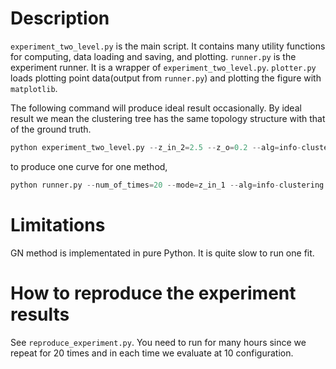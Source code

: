 # Description
`experiment_two_level.py` is the main script. It contains many utility functions for computing, data loading and saving, and plotting.
`runner.py` is the experiment runner. It is a wrapper of `experiment_two_level.py`.
`plotter.py` loads plotting point data(output from `runner.py`) and plotting the figure with `matplotlib`.

The following command will produce ideal result occasionally. By ideal result we mean the clustering tree has
the same topology structure with that of the ground truth. 
```python
python experiment_two_level.py --z_in_2=2.5 --z_o=0.2 --alg=info-clustering
```
to produce one curve for one method,
```python
python runner.py --num_of_times=20 --mode=z_in_1 --alg=info-clustering 3 1 10 15
```
# Limitations
GN method is implementated in pure Python. It is quite slow to run one fit.

# How to reproduce the experiment results
See `reproduce_experiment.py`. You need to run for many hours since we repeat for 20 times and in each time we evaluate at 10 configuration.
